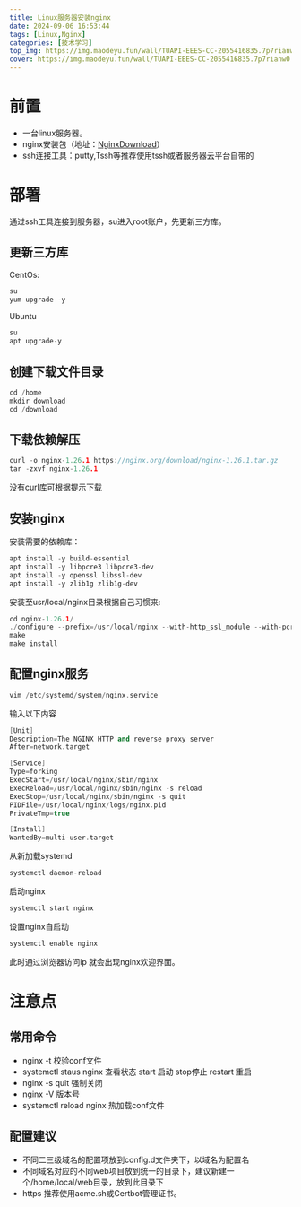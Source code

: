 ```yaml
---
title: Linux服务器安装nginx
date: 2024-09-06 16:53:44 
tags: [Linux,Nginx]
categories: [技术学习]
top_img: https://img.maodeyu.fun/wall/TUAPI-EEES-CC-2055416835.7p7rianw0.webp
cover: https://img.maodeyu.fun/wall/TUAPI-EEES-CC-2055416835.7p7rianw0.webp
---
```



# 前置
- 一台linux服务器。
- nginx安装包（地址：[NginxDownload](https://nginx.org/en/download.html)）
- ssh连接工具：putty,Tssh等推荐使用tssh或者服务器云平台自带的
# 部署
通过ssh工具连接到服务器，su进入root账户，先更新三方库。
## 更新三方库
CentOs:
```cpp
su
yum upgrade -y
```
Ubuntu

```cpp
su
apt upgrade-y
```

## 创建下载文件目录

```cpp
cd /home
mkdir download
cd /download
```
## 下载依赖解压

```cpp
curl -o nginx-1.26.1 https://nginx.org/download/nginx-1.26.1.tar.gz
tar -zxvf nginx-1.26.1
```
没有curl库可根据提示下载
## 安装nginx

安装需要的依赖库：
```cpp
apt install -y build-essential
apt install -y libpcre3 libpcre3-dev
apt install -y openssl libssl-dev
apt install -y zlib1g zlib1g-dev
```

安装至usr/local/nginx目录根据自己习惯来:

```cpp
cd nginx-1.26.1/
./configure --prefix=/usr/local/nginx --with-http_ssl_module --with-pcre
make
make install 
```

## 配置nginx服务

```cpp
vim /etc/systemd/system/nginx.service
```
输入以下内容

```cpp
[Unit]
Description=The NGINX HTTP and reverse proxy server
After=network.target

[Service]
Type=forking
ExecStart=/usr/local/nginx/sbin/nginx
ExecReload=/usr/local/nginx/sbin/nginx -s reload
ExecStop=/usr/local/nginx/sbin/nginx -s quit
PIDFile=/usr/local/nginx/logs/nginx.pid
PrivateTmp=true

[Install]
WantedBy=multi-user.target

```
从新加载systemd

```cpp
systemctl daemon-reload
```

启动nginx

```cpp
systemctl start nginx
```
设置nginx自启动

```cpp
systemctl enable nginx
```
此时通过浏览器访问ip 就会出现nginx欢迎界面。

# 注意点
## 常用命令
- nginx -t 校验conf文件
- systemctl staus nginx 查看状态 start 启动 stop停止 restart 重启
- nginx -s quit 强制关闭
- nginx -V 版本号
- systemctl reload nginx 热加载conf文件

## 配置建议
- 不同二三级域名的配置项放到config.d文件夹下，以域名为配置名
- 不同域名对应的不同web项目放到统一的目录下，建议新建一个/home/local/web目录，放到此目录下
- https 推荐使用acme.sh或Certbot管理证书。